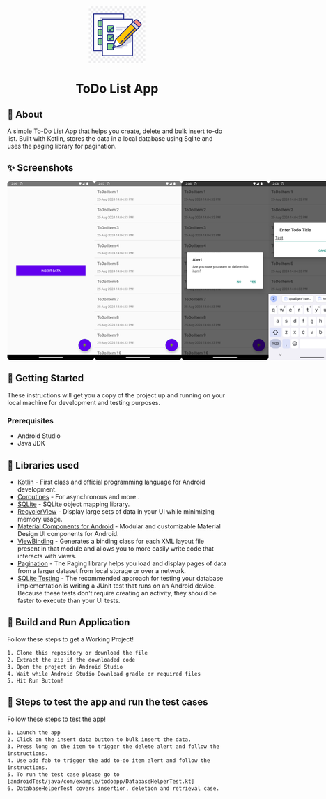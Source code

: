 <p align="center">
    <a>
    <img src="screenshots/todo_app.png" width="130" height="130"/>
    </a>
    <h1 align="center">ToDo List App</h1>
</p>

## 🌟 About
A simple To-Do List App that helps you create, delete and bulk insert to-do list. Built with Kotlin, stores the data in a local database using Sqlite and uses the paging library for pagination.

## ✨ Screenshots

<div style="display:flex;">
<img src="screenshots/Screenshot_20240825_140931.png" width="200">
<img src="screenshots/Screenshot_20240825_140750.png" width="200">
<img src="screenshots/Screenshot_20240825_140830.png" width="200">
<img src="screenshots/Screenshot_20240825_140847.png" width="200">
</div>

## 🚀 Getting Started
These instructions will get you a copy of the project up and running on your local machine for development and testing purposes.

### Prerequisites
*   Android Studio
*   Java JDK

## 📃 Libraries used
- [Kotlin](https://kotlinlang.org/) - First class and official programming language for Android development.
- [Coroutines](https://kotlinlang.org/docs/reference/coroutines-overview.html) - For asynchronous and more..
- [SQLite](https://developer.android.com/training/data-storage/sqlite) - SQLite object mapping library.
- [RecyclerView](https://developer.android.com/jetpack/androidx/releases/recyclerview) - Display large sets of data in your UI while minimizing memory usage.
- [Material Components for Android](https://github.com/material-components/material-components-android) - Modular and customizable Material Design UI components for Android.
- [ViewBinding](https://developer.android.com/topic/libraries/view-binding) - Generates a binding class for each XML layout file present in that module and allows you to more easily write code that interacts with views.
- [Pagination](https://developer.android.com/topic/libraries/architecture/paging/v3-overview) - The Paging library helps you load and display pages of data from a larger dataset from local storage or over a network.
- [SQLite Testing](https://developer.android.com/training/data-storage/room/testing-db#android) - The recommended approach for testing your database implementation is writing a JUnit test that runs on an Android device. Because these tests don't require creating an activity, they should be faster to execute than your UI tests.

## 🔨 Build and Run Application

Follow these steps to get a Working Project!
```
1. Clone this repository or download the file
2. Extract the zip if the downloaded code
3. Open the project in Android Studio
4. Wait while Android Studio Download gradle or required files
5. Hit Run Button!
```

## 🔨 Steps to test the app and run the test cases
Follow these steps to test the app!
```
1. Launch the app
2. Click on the insert data button to bulk insert the data.
3. Press long on the item to trigger the delete alert and follow the instructions.
4. Use add fab to trigger the add to-do item alert and follow the instructions.
5. To run the test case please go to [androidTest/java/com/example/todoapp/DatabaseHelperTest.kt]
6. DatabaseHelperTest covers insertion, deletion and retrieval case.
```
